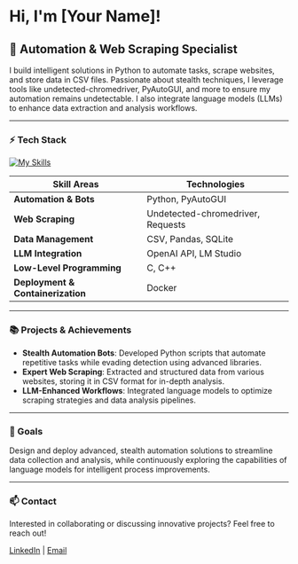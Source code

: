 # Hi, I'm [Your Name]!

## 🤖 Automation & Web Scraping Specialist

I build intelligent solutions in Python to automate tasks, scrape websites, and store data in CSV files. Passionate about stealth techniques, I leverage tools like undetected-chromedriver, PyAutoGUI, and more to ensure my automation remains undetectable. I also integrate language models (LLMs) to enhance data extraction and analysis workflows.

---

### ⚡️ Tech Stack

[![My Skills](https://skillicons.dev/icons?i=python,selenium,docker,beautifulsoup,cpp,c)](https://skillicons.dev)

| **Skill Areas**                      | **Technologies**                                                      |
|--------------------------------------|-----------------------------------------------------------------------|
| **Automation & Bots**                | Python, PyAutoGUI                                                     |
| **Web Scraping**                     | Undetected-chromedriver, Requests                                     |
| **Data Management**                  | CSV, Pandas, SQLite                                                   |
| **LLM Integration**                  | OpenAI API, LM Studio                                                 |
| **Low-Level Programming**            | C, C++                                                                |
| **Deployment & Containerization**    | Docker                                                                |

---

### 📚 Projects & Achievements

- **Stealth Automation Bots**: Developed Python scripts that automate repetitive tasks while evading detection using advanced libraries.
- **Expert Web Scraping**: Extracted and structured data from various websites, storing it in CSV format for in-depth analysis.
- **LLM-Enhanced Workflows**: Integrated language models to optimize scraping strategies and data analysis pipelines.

---

### 🎯 Goals

Design and deploy advanced, stealth automation solutions to streamline data collection and analysis, while continuously exploring the capabilities of language models for intelligent process improvements.

---

### 📫 Contact

Interested in collaborating or discussing innovative projects? Feel free to reach out!

[LinkedIn](#https://www.linkedin.com/in/thomas-tofil-619653296/) | [Email](mailto:dev.thomas.soft+re@gmail.com)
